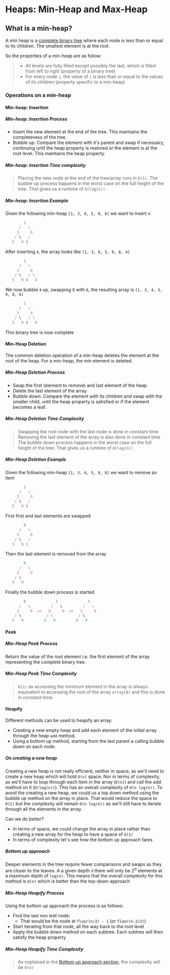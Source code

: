 # Heaps: Min-Heap and Max-Heap

## What is a min-heap?

A min heap is a [complete binary tree](../Binary%20Tree/README.md#complete-binary-trees) where each node is less than or equal to its children. The smallest element is at the root.

So the properties of a min-heap are as follow:

> - All levels are fully filled except possibly the last, which is filled from left to right (property of a binary tree)
> - For every node `i`, the value of `i` is less than or equal to the values of its children (property specific to a min-heap)

### Operations on a min-heap

#### Min-heap: Insertion

##### Min-heap: Insertion Process

- Insert the new element at the end of the tree. This maintains the completeness of the tree.
- Bubble up: Compare the element with it's parent and swap if necessary, continuing until the heap property is restored or the element is at the root level. This maintains the heap property.

##### Min-heap: Insertion Time complexity

> Placing the new node at the end of the tree/array runs in `O(1)`.
> The bubble up process happens in the worst case on the full height of the tree. That gives us a runtime of `O(log(n))`

##### Min-heap: Insertion Example

Given the following min-heap `[1, 3, 6, 5, 9, 8]` we want to insert `4`

```js
        1
      /   \
     3     6
    / \   / 
   5   9 8
```

After inserting `4`, the array looks like `[1, 3, 6, 5, 9, 8, 4]`

```js
        1
      /   \
     3     6
    / \   / \
   5   9 8   4
```

We now bubble `4` up, swapping it with `6`, the resulting array is `[1, 3, 4, 5, 9, 8, 6]`

```js
        1
      /   \
     3     4
    / \   / \
   5   9 8   6
```

This binary tree is now complete

#### Min-Heap Deletion

The common deletion operation of a min-heap deletes the element at the root of the heap. For a min-heap, the min element is deleted.

##### Min-Heap Deletion Process

- Swap the first (element to remove) and last element of the heap
- Delete the last element of the array
- Bubble down: Compare the element with its children and swap with the smaller child, until the heap property is satisfied or if the element becomes a leaf.

##### Min-Heap Deletion Time Complexity

> Swapping the root node with the last node is done in constant time
> Removing the last element of the array is also done in constant time
> The bubble down process happens in the worst case on the full height of the tree. That gives us a runtime of `O(log(n))`

##### Min-Heap Deletion Example

Given the following min-heap `[1, 3, 6, 5, 9, 8]` we want to remove an item

```js
        1
      /   \
     3     6
    / \   / 
   5   9 8
```

First first and last elements are swapped

```js
        8
      /   \
     3     6
    / \   / 
   5   9 1
```

Then the last element is removed from the array

```js
        8
      /   \
     3     6
    / \   
   5   9 
```

Finally the bubble down process is started

```js
        8             3             3
      /   \         /   \         /   \
     3     6  =>   8     6  =>   5     6
    / \           / \           / \
   5   9         5   9         8   9
```

#### Peek

##### Min-Heap Peek Process

Return the value of the root element i.e. the first element of the array representing the complete binary tree.

##### Min-Heap Peek Time Complexity

> `O(1)` as accessing the minimum element in the array is always equivalent to accessing the root of the array `array[0]` and this is done in constant-time.

#### Heapify

Different methods can be used to heapify an array:

- Creating a new empty heap and add each element of the initial array through the heap `add` method.
- Using a bottom up method, starting from the last parent a calling bubble down on each node.

##### On creating a new heap

Creating a new heap is not really efficient, neither in space, as we'll need to create a new heap which will hold `O(n)` space. Nor in terms of complexity, as we'll have to loop through each item in the array (`O(n)`) and call the add method on it (`O(log(n))`). This has an overall complexity of `O(n log(n))`.
To avoid the creating a new heap, we could us a top down method using the bubble up method on the array in place. That would reduce the space to `O(1)` but the complexity will remain `O(n log(n))` as we'll still have to iterate through all the elements in the array.

Can we do better?

- In terms of space, we could change the array in place rather than creating a new array for the heap to have a space of `O(1)`
- In terms of complexity let's see how the bottom up approach fares

##### Bottom up approach

Deeper elements in the tree require fewer comparisons and swaps as they are closer to the leaves. A a given depth `d` there will only be 2<sup>d</sup> elements at a maximum depth of `log(n)`. This means that the overall complexity for this method is `O(n)` which is better than the top-down approach

##### Min-Heap Heapify Process

Using the bottom up approach the process is as follows:

- Find the last non leaf node:
  - That would be the node at `floor(n/2) - 1` (or `floor(n-2/2)`)
- Start iterating from that node, all the way back to the root level
- Apply the bubble down method on each subtree. Each subtree will then satisfy the heap property

##### Min-Heap Heapify Time Complexity

> As explained in the [Bottom up approach section](#bottom-up-approach), the complexity will be `O(n)`
